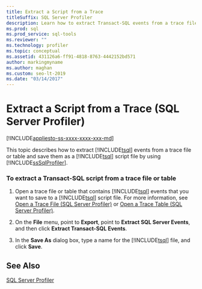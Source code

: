 ```yaml
---
title: Extract a Script from a Trace
titleSuffix: SQL Server Profiler
description: Learn how to extract Transact-SQL events from a trace file or table in SQL Server Profiler and save them as a Transact-SQL script file.
ms.prod: sql
ms.prod_service: sql-tools
ms.reviewer: ""
ms.technology: profiler
ms.topic: conceptual
ms.assetid: 431126a6-ff91-4818-8763-4442152bd571
author: markingmyname
ms.author: maghan
ms.custom: seo-lt-2019
ms.date: "03/14/2017"
---
```


# Extract a Script from a Trace (SQL Server Profiler)

[!INCLUDE[appliesto-ss-xxxx-xxxx-xxx-md](../../includes/appliesto-ss-xxxx-xxxx-xxx-md.md)]

This topic describes how to extract [!INCLUDE[tsql](../../includes/tsql-md.md)] events from a trace file or table and save them as a [!INCLUDE[tsql](../../includes/tsql-md.md)] script file by using [!INCLUDE[ssSqlProfiler](../../includes/sssqlprofiler-md.md)].  
  
### To extract a Transact-SQL script from a trace file or table  
  
1.  Open a trace file or table that contains [!INCLUDE[tsql](../../includes/tsql-md.md)] events that you want to save to a [!INCLUDE[tsql](../../includes/tsql-md.md)] script file. For more information, see [Open a Trace File &#40;SQL Server Profiler&#41;](../../tools/sql-server-profiler/open-a-trace-file-sql-server-profiler.md) or [Open a Trace Table &#40;SQL Server Profiler&#41;](../../tools/sql-server-profiler/open-a-trace-table-sql-server-profiler.md).  
  
2.  On the **File** menu, point to **Export**, point to **Extract SQL Server Events**, and then click **Extract Transact-SQL Events**.  
  
3.  In the **Save As** dialog box, type a name for the [!INCLUDE[tsql](../../includes/tsql-md.md)] file, and click **Save**.  
  
## See Also  
 [SQL Server Profiler](../../tools/sql-server-profiler/sql-server-profiler.md)  
  
  
